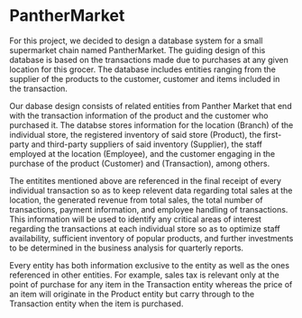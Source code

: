 # PantherMarket

For this project, we decided to design a database system for a small supermarket chain named PantherMarket. The guiding design of this database is based on the transactions made due to purchases at any given location for this grocer. The database includes entities ranging from the supplier of the products to the customer, customer and items included in the transaction.

Our dabase design consists of related entities from Panther Market that end with the transaction information of the product and the customer who purchased it. The databse stores information for the location (Branch) of the individual store, the registered inventory of said store (Product), the first-party and third-party suppliers of said inventory (Supplier), the staff employed at the location (Employee), and the customer engaging in the purchase of the product (Customer) and (Transaction), among others. 

The entitites mentioned above are referenced in the final receipt of every individual transaction so as to keep relevent data regarding total sales at the location, the generated revenue from total sales, the total number of transactions, payment information, and employee handling of transactions. This information will be used to identify any critical areas of interest regarding the transactions at each individual store so as to optimize staff availability, sufficient inventory of popular products, and further investments to be determined in the business analysis for quarterly reports. 

Every entity has both information exclusive to the entity as well as the ones referenced in other entities. For example, sales tax is relevant only at the point of purchase for any item in the Transaction entity whereas the price of an item will originate in the Product entity but carry through to the Transaction entity when the item is purchased.
